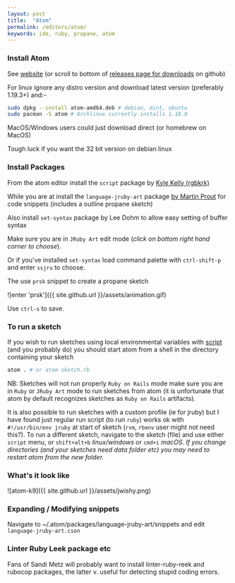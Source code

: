 ```yaml
---
layout: post
title:  "Atom"
permalink: /editors/atom/
keywords: ide, ruby, propane, atom
---
```

### Install Atom ###

See [website][atom] (or scroll to bottom of [releases page for downloads][releases] on github)

For linux ignore any distro version and download latest version (preferably 1.19.3+) and:-

```bash
sudo dpkg --install atom-amd64.deb # debian, mint, ubuntu
sudo pacman -S atom # Archlinux currently installs 1.18.0
```

MacOS/Windows users could just download direct (or homebrew on MacOS)

Tough luck if you want the 32 bit version on debian linux

### Install Packages ###

From the atom editor install the `script` package by [Kyle Kelly (rgbkrk)][script]

While you are at install the `language-jruby-art` package [by Martin Prout][language] for code snippets (includes a outline propane sketch)

Also install `set-syntax` package by Lee Dohm to allow easy setting of buffer syntax

Make sure you are in `JRuby Art` edit mode (_click on bottom right hand corner to choose_).

Or if you've installed `set-syntax` load command palette with `ctrl-shift-p` and enter `ssjru` to choose.

The use `prsk` snippet to create a propane sketch

![enter 'prsk']({{ site.github.url }}/assets/animation.gif)

Use `ctrl-s` to save.

### To run a sketch ###

If you wish to run sketches using local environmental variables with [script][script] (and you probably do) you should start atom from a shell in the directory containing your sketch

```bash
atom . # or atom sketch.rb
```

NB: Sketches will not run properly `Ruby on Rails` mode make sure you are in `Ruby` or `JRuby Art` mode to run sketches from atom (it is unfortunate that atom by default recognizes sketches as `Ruby on Rails` artifacts).

It is also possible to run sketches with a custom profile (ie for jruby) but I have found just regular run script (to run `ruby`) works ok with `#!/usr/bin/env jruby` at start of sketch (`rvm`, `rbenv` user might not need this?).  To run a different sketch, navigate to the sketch (file) and use either `script` menu, or `shift+alt+b` _linux/windows_ or `cmd+i` _macOS_. _If you change directories (and your sketches need data folder etc) you may need to restart atom from the new folder._

### What's it look like ###

![atom-k9]({{ site.github.url }}/assets/jwishy.png)

### Expanding / Modifying snippets ###

Navigate to ~/.atom/packages/language-jruby-art/snippets and edit `language-jruby-art.cson`

### Linter Ruby Leek package etc

Fans of Sandi Metz will probably want to install linter-ruby-reek and rubocop packages, the latter v. useful for detecting stupid coding errors.

[language]:https://atom.io/packages/language-jruby-art
[script]:https://atom.io/packages/script
[atom]:https://atom.io/
[releases]:https://github.com/atom/atom/releases/tag/v1.14.3
